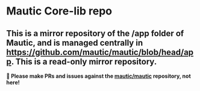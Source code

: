 # Mautic Core-lib repo

## This is a mirror repository of the /app folder of Mautic, and is managed centrally in https://github.com/mautic/mautic/blob/head/app.  This is a read-only mirror repository.

**📣 Please make PRs and issues against the [mautic/mautic](https://github.com/mautic/mautic) repository, not here!**
